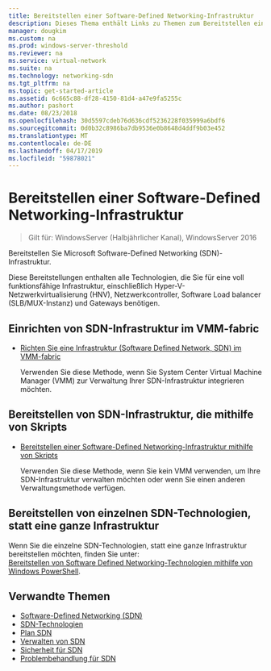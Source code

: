 ```yaml
---
title: Bereitstellen einer Software-Defined Networking-Infrastruktur
description: Dieses Thema enthält Links zu Themen zum Bereitstellen einer Software Defined Network (SDN) von Microsoft-Infrastruktur, die mithilfe von Skripts in Windows Server 2016.
manager: dougkim
ms.custom: na
ms.prod: windows-server-threshold
ms.reviewer: na
ms.service: virtual-network
ms.suite: na
ms.technology: networking-sdn
ms.tgt_pltfrm: na
ms.topic: get-started-article
ms.assetid: 6c665c88-df28-4150-81d4-a47e9fa5255c
ms.author: pashort
ms.date: 08/23/2018
ms.openlocfilehash: 30d5597cdeb76d636cdf5236228f035999a6bdf6
ms.sourcegitcommit: 0d0b32c8986ba7db9536e0b8648d4ddf9b03e452
ms.translationtype: MT
ms.contentlocale: de-DE
ms.lasthandoff: 04/17/2019
ms.locfileid: "59878021"
---
```

# <a name="deploy-a-software-defined-network-infrastructure"></a>Bereitstellen einer Software-Defined Networking-Infrastruktur

>Gilt für: WindowsServer (Halbjährlicher Kanal), WindowsServer 2016

Bereitstellen Sie Microsoft Software-Defined Networking (SDN)-Infrastruktur.   
  
Diese Bereitstellungen enthalten alle Technologien, die Sie für eine voll funktionsfähige Infrastruktur, einschließlich Hyper-V-Netzwerkvirtualisierung (HNV), Netzwerkcontroller, Software Load balancer (SLB/MUX-Instanz) und Gateways benötigen.  
  
## <a name="set-up-sdn-infrastructure-in-the-vmm-fabric"></a>Einrichten von SDN-Infrastruktur im VMM-fabric



  
-   [Richten Sie eine Infrastruktur (Software Defined Network, SDN) im VMM-fabric](https://docs.microsoft.com/system-center/vmm/deploy-sdn)  
  
    Verwenden Sie diese Methode, wenn Sie System Center Virtual Machine Manager (VMM) zur Verwaltung Ihrer SDN-Infrastruktur integrieren möchten.  
 
## <a name="deploy-sdn-infrastructure-using-scripts"></a>Bereitstellen von SDN-Infrastruktur, die mithilfe von Skripts
 
-   [Bereitstellen einer Software-Defined Networking-Infrastruktur mithilfe von Skripts](../../sdn/deploy/Deploy-a-Software-Defined-Network-infrastructure-using-scripts.md)  
  
    Verwenden Sie diese Methode, wenn Sie kein VMM verwenden, um Ihre SDN-Infrastruktur verwalten möchten oder wenn Sie einen anderen Verwaltungsmethode verfügen.  


## <a name="deploy-individual-sdn-technologies-instead-of-an-entire-infrastructure"></a>Bereitstellen von einzelnen SDN-Technologien, statt eine ganze Infrastruktur  
 Wenn Sie die einzelne SDN-Technologien, statt eine ganze Infrastruktur bereitstellen möchten, finden Sie unter:  
[Bereitstellen von Software Defined Networking-Technologien mithilfe von Windows PowerShell](Deploy-Software-Defined-Network-Technologies-using-Windows-PowerShell.md).    
  




  


## <a name="related-topics"></a>Verwandte Themen
- [Software-Defined Networking (SDN)](../Software-Defined-Networking--SDN-.md)  
- [SDN-Technologien](../technologies/Software-Defined-Networking-Technologies.md)  
- [Plan SDN](../plan/plan-a-software-defined-network-infrastructure.md)  
- [Verwalten von SDN](../manage/manage-sdn.md)
- [Sicherheit für SDN](../security/sdn-security-top.md)
- [Problembehandlung für SDN](../troubleshoot/Troubleshoot-Software-Defined-Networking.md)